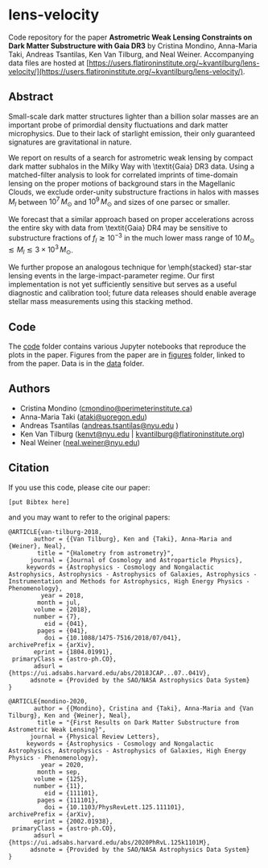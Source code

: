 # lens-velocity
Code repository for the paper **Astrometric Weak Lensing Constraints on Dark Matter Substructure with Gaia DR3** by Cristina Mondino, Anna-Maria Taki, Andreas Tsantilas, Ken Van Tilburg, and Neal Weiner. Accompanying data files are hosted at [https://users.flatironinstitute.org/~kvantilburg/lens-velocity/](https://users.flatironinstitute.org/~kvantilburg/lens-velocity/).

## Abstract

Small-scale dark matter structures lighter than a billion solar masses are an important probe of primordial density fluctuations and dark matter microphysics. Due to their lack of starlight emission, their only guaranteed signatures are gravitational in nature.

We report on results of a search for astrometric weak lensing by compact dark matter subhalos in the Milky Way with \textit{Gaia} DR3 data. Using a matched-filter analysis to look for correlated imprints of time-domain lensing on the proper motions of background stars in the Magellanic Clouds, we exclude order-unity substructure fractions in halos with masses $M_l$ between $10^7 \, M_\odot$ and $10^9 \, M_\odot$ and sizes of one parsec or smaller.

We forecast that a similar approach based on proper accelerations across the entire sky with data from \textit{Gaia} DR4 may be sensitive to substructure fractions of $f_l \gtrsim 10^{-3}$ in the much lower mass range of $10 \, M_\odot \lesssim M_l \lesssim 3 \times 10^3 \, M_\odot$.

We further propose an analogous technique for \emph{stacked} star-star lensing events in the large-impact-parameter regime. Our first implementation is not yet sufficiently sensitive but serves as a useful diagnostic and calibration tool; future data releases should enable average stellar mass measurements using this stacking method.

## Code
The [code](code/) folder contains various Jupyter notebooks that reproduce the plots in the paper.  Figures from the paper are in [figures](figures/) folder, linked to from the paper. Data is in the [data](data/) folder.

## Authors

- Cristina Mondino (cmondino@perimeterinstitute.ca)
- Anna-Maria Taki (ataki@uoregon.edu)
- Andreas Tsantilas (andreas.tsantilas@nyu.edu )
- Ken Van Tilburg (kenvt@nyu.edu | kvantilburg@flatironinstitute.org)
- Neal Weiner (neal.weiner@nyu.edu)

## Citation

If you use this code, please cite our paper:
```
[put Bibtex here]
```
and you may want to refer to the original papers:
```
@ARTICLE{van-tilburg-2018,
       author = {{Van Tilburg}, Ken and {Taki}, Anna-Maria and {Weiner}, Neal},
        title = "{Halometry from astrometry}",
      journal = {Journal of Cosmology and Astroparticle Physics},
     keywords = {Astrophysics - Cosmology and Nongalactic Astrophysics, Astrophysics - Astrophysics of Galaxies, Astrophysics - Instrumentation and Methods for Astrophysics, High Energy Physics - Phenomenology},
         year = 2018,
        month = jul,
       volume = {2018},
       number = {7},
          eid = {041},
        pages = {041},
          doi = {10.1088/1475-7516/2018/07/041},
archivePrefix = {arXiv},
       eprint = {1804.01991},
 primaryClass = {astro-ph.CO},
       adsurl = {https://ui.adsabs.harvard.edu/abs/2018JCAP...07..041V},
      adsnote = {Provided by the SAO/NASA Astrophysics Data System}
}

@ARTICLE{mondino-2020,
       author = {{Mondino}, Cristina and {Taki}, Anna-Maria and {Van Tilburg}, Ken and {Weiner}, Neal},
        title = "{First Results on Dark Matter Substructure from Astrometric Weak Lensing}",
      journal = {Physical Review Letters},
     keywords = {Astrophysics - Cosmology and Nongalactic Astrophysics, Astrophysics - Astrophysics of Galaxies, High Energy Physics - Phenomenology},
         year = 2020,
        month = sep,
       volume = {125},
       number = {11},
          eid = {111101},
        pages = {111101},
          doi = {10.1103/PhysRevLett.125.111101},
archivePrefix = {arXiv},
       eprint = {2002.01938},
 primaryClass = {astro-ph.CO},
       adsurl = {https://ui.adsabs.harvard.edu/abs/2020PhRvL.125k1101M},
      adsnote = {Provided by the SAO/NASA Astrophysics Data System}
}
```
